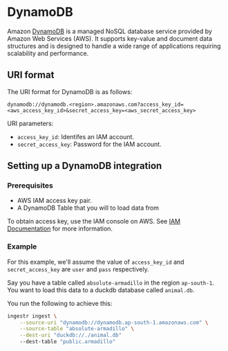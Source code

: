 # DynamoDB

Amazon [DynamoDB](https://aws.amazon.com/dynamodb/) is a managed NoSQL database service provided by Amazon Web Services (AWS). It supports key-value and document data structures and is designed to handle a wide range of applications requiring scalability and performance. 

## URI format

The URI format for DynamoDB is as follows:
```plaintext
dynamodb://dynamodb.<region>.amazonaws.com?access_key_id=<aws_access_key_id>&secret_access_key=<aws_secret_access_key>
```

URI parameters:

- `access_key_id`: Identifes an IAM account. 
- `secret_access_key`: Password for the IAM account.


## Setting up a DynamoDB integration

### Prerequisites
* AWS IAM access key pair.
* A DynamoDB Table that you will to load data from

To obtain access key, use the IAM console on AWS. See [IAM Documentation](https://docs.aws.amazon.com/IAM/latest/UserGuide/id_credentials_access-keys.html) for more information.

### Example

For this example, we'll assume the value of `access_key_id` and `secret_access_key` are `user` and `pass` respectively.

Say you have a table called `absolute-armadillo` in the region `ap-south-1`. You want to load this data to a duckdb database called `animal.db`.

You run the following to achieve this:
```sh
ingestr ingest \
    --source-uri "dynamodb://dynamodb.ap-south-1.amazonaws.com" \
    --source-table "absolute-armadillo" \
    --dest-uri "duckdb://./animal.db"
    --dest-table "public.armadillo"
```

